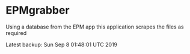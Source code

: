 # EPMgrabber
Using a database from the EPM app this application scrapes the files as required


Latest backup: Sun Sep 8 01:48:01 UTC 2019
